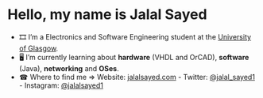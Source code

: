 # Hello, my name is Jalal Sayed

- 🎞  I’m a Electronics and Software Engineering student at the [University of Glasgow](https://www.gla.ac.uk/undergraduate/degrees/electronicsoftwareengineering/).
- 🖥  I’m currently learning about **hardware** (VHDL and OrCAD), **software** (Java), **networking** and **OSes**.
- ☎  Where to find me => Website: [jalalsayed.com](https://jalalsayed.com) - Twitter: [@jalal_sayed1](https://twitter.com/jalal_sayed1) - Instagram: [@jalalsayed1](https://www.instagram.com/jalalsayed1/)

<!-- <img src="https://github-readme-stats.vercel.app/api?username=JalalSayed1&&show_icons=true&title_color=ffffff&icon_color=bb2acf&text_color=daf7dc&bg_color=151515"> -->
